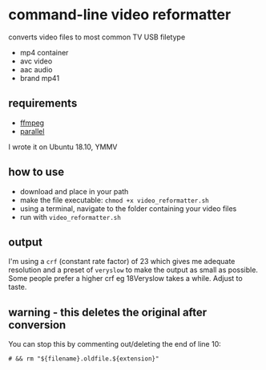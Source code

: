 # command-line video reformatter

converts video files to most common TV USB filetype

* mp4 container
* avc video
* aac audio
* brand mp41

## requirements

* [ffmpeg](https://ffmpeg.org/)
* [parallel](https://www.gnu.org/software/parallel/)

I wrote it on Ubuntu 18.10, YMMV

## how to use

* download and place in your path
* make the file executable: `chmod +x video_reformatter.sh`
* using a terminal, navigate to the folder containing your video files
* run with `video_reformatter.sh`

## output

I'm using a `crf` (constant rate factor) of 23 which gives me adequate resolution and a preset of `veryslow` to make the output as small as possible. Some people prefer a higher crf eg 18Veryslow takes a while. Adjust to taste.

## warning - this deletes the original after conversion

You can stop this by commenting out/deleting the end of line 10:

`# && rm "${filename}.oldfile.${extension}"`
